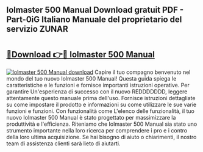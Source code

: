 ## Iolmaster 500 Manual Download gratuit PDF - Part-0iG Italiano Manuale del proprietario del servizio ZUNAR

# <h2><a href="http://dfcr3f.blite.top/?on=Iolmaster+500+Manual">🔗Download 👉🔴 Iolmaster 500 Manual</a></h2>

[![Iolmaster 500 Manual download](https://i.imgur.com/lujVjoI.png)](http://dfcr3f.blite.top/?on=Iolmaster+500+Manual)
Capire il tuo compagno benvenuto nel mondo del tuo nuovo Iolmaster 500 Manual! Questa guida spiega le caratteristiche e le funzioni e fornisce importanti istruzioni operative. Per garantire Un'esperienza di successo con il nuovo REDDDDDDD, leggere attentamente questo manuale prima dell'uso. Fornisce istruzioni dettagliate su come impostare il prodotto e informazioni su come utilizzare le sue varie funzioni e funzioni. Con funzionalità come L'elenco delle funzionalità, il tuo nuovo Iolmaster 500 Manual è stato progettato per massimizzare la produttività e l'efficienza. Riteniamo che Iolmaster 500 Manual sia stato uno strumento importante nella loro ricerca per comprendere i pro e i contro della loro ultima acquisizione. Se hai bisogno di aiuto o chiarimenti, il nostro team di assistenza clienti sarà lieto di aiutarti.
